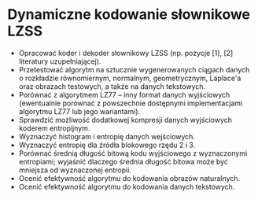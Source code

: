 # Dynamiczne kodowanie słownikowe LZSS

* Opracować koder i dekoder słownikowy LZSS (np. pozycje [1], [2] literatury uzupełniającej).
* Przetestować algorytm na sztucznie wygenerowanych ciągach danych o rozkładzie
równomiernym, normalnym, geometrycznym, Laplace'a oraz obrazach testowych, a także na
danych tekstowych.
* Porównać z algorytmem LZ77 – inny format danych wyjściowych (ewentualnie porównać z
powszechnie dostępnymi implementacjami algorytmu LZ77 lub jego wariantami).
* Sprawdzić możliwość dodatkowej kompresji danych wyjściowych koderem entropijnym.
* Wyznaczyć histogram i entropię danych wejściowych.
* Wyznaczyć entropię dla źródła blokowego rzędu 2 i 3.
* Porównać średnią długość bitową kodu wyjściowego z wyznaczonymi entropiami; wyjaśnić
dlaczego średnia długość bitowa może być mniejsza od wyznaczonej entropii.
* Ocenić efektywność algorytmu do kodowania obrazów naturalnych.
* Ocenić efektywność algorytmu do kodowania danych tekstowych.
